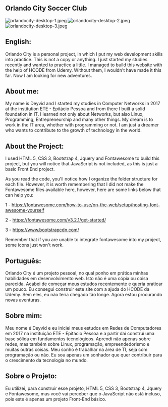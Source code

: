 ## Orlando City Soccer Club

![orlandocity-desktop-1.jpeg](https://github.com/dwyvid1/orlando-city/blob/master/orlandocity-desktop-1.jpeg)
![orlandocity-desktop-2.jpeg](https://github.com/dwyvid1/orlando-city/blob/master/orlandocirty-desktop-2.jpeg)
![orlandocity-desktop-3.jpeg](https://github.com/dwyvid1/orlando-city/blob/master/orlandocirty-desktop-3.jpeg)

## English:
Orlando City is a personal project, in which I put my web development skills into practice. This is not a copy or anything. I just started my studies recently and wanted to practice a little. I managed to build this website with the help of HCODE from Udemy. Without them, I wouldn't have made it this far. Now I am looking for new adventures.

## About me:
My name is Deyvid and I started my studies in Computer Networks in 2017 at the institution ETE - Epitácio Pessoa and from there I built a solid foundation in IT. I learned not only about Networks, but also Linux, Programming, Entrepreneurship and many other things. My dream is to work in the IT area, whether with programming or not. I am just a dreamer who wants to contribute to the growth of technology in the world.

## About the Project:
I used HTML 5, CSS 3, Bootstrap 4, Jquery and Fontawesome to build this project, but you will notice that JavaScript is not included, as this is just a basic Front End project.

As you read the code, you'll notice how I organize the folder structure for each file. However, it is worth remembering that I did not make the Fontawesome files available here, however, here are some links below that can help you:

1 - https://fontawesome.com/how-to-use/on-the-web/setup/hosting-font-awesome-yourself

2 - https://fontawesome.com/v3.2.1/get-started/

3 - https://www.bootstrapcdn.com/

Remember that if you are unable to integrate fontawesome into my project, some icons just won't work.

## Português:
Orlando City é um projeto pessoal, no qual ponho em prática minhas habilidades em desenvolvimento web. Isto não é uma cópia ou coisa parecida. Acabei de começar meus estudos recentemente e queria praticar um pouco. Eu consegui construir este site com a ajuda do HCODE da Udemy. Sem eles, eu não teria chegado tão longe. Agora estou procurando novas aventuras.

## Sobre mim:
Meu nome é Deyvid e eu iniciei meus estudos em Redes de Computadores em 2017 na instituição ETE - Epitácio Pessoa e a partir daí construí uma base sólida em fundamentos tecnológicos. Aprendi não apenas sobre redes, mas também sobre Linux, programação, empreendedorismo e muitas outras coisas. Meu sonho é trabalhar na área de TI, seja com programação ou não. Eu sou apenas um sonhador que quer contribuir para o crescimento da tecnologia no mundo.

## Sobre o Projeto:
Eu utilizei, para construir esse projeto, HTML 5, CSS 3, Bootstrap 4, Jquery e Fontawesome, mas você vai perceber que o JavaScript não está incluso, pois este é apenas um projeto Front-End básico.

